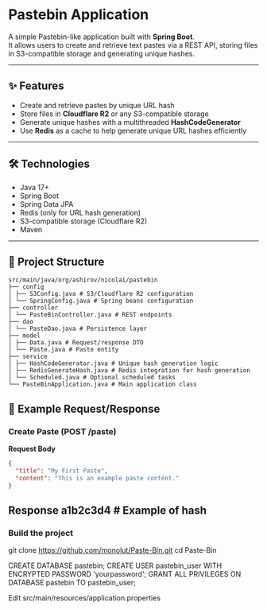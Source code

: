 # Pastebin Application

A simple Pastebin-like application built with **Spring Boot**.  
It allows users to create and retrieve text pastes via a REST API, storing files in S3-compatible storage and generating unique hashes.

---

## ✨ Features

- Create and retrieve pastes by unique URL hash
- Store files in **Cloudflare R2** or any S3-compatible storage
- Generate unique hashes with a multithreaded **HashCodeGenerator**
- Use **Redis** as a cache to help generate unique URL hashes efficiently

---

## 🛠 Technologies

- Java 17+
- Spring Boot
- Spring Data JPA
- Redis (only for URL hash generation)
- S3-compatible storage (Cloudflare R2)
- Maven

---

## 📂 Project Structure
```
src/main/java/org/ashirov/nicolai/pastebin
├── config
│ ├── S3Config.java # S3/Cloudflare R2 configuration
│ └── SpringConfig.java # Spring beans configuration
├── controller
│ └── PasteBinController.java # REST endpoints
├── dao
│ └── PasteDao.java # Persistence layer
├── model
│ ├── Data.java # Request/response DTO
│ └── Paste.java # Paste entity
├── service
│ ├── HashCodeGenerator.java # Unique hash generation logic
│ ├── RedisGenerateHash.java # Redis integration for hash generation
│ └── Scheduled.java # Optional scheduled tasks
└── PasteBinApplication.java # Main application class
```

## 🧩 Example Request/Response

### Create Paste (POST /paste)

**Request Body**
```json
{
  "title": "My First Paste",
  "content": "This is an example paste content."
}
```
**Response**
a1b2c3d4 # Example of hash
---

### Build the project

git clone https://github.com/monolut/Paste-Bin.git
cd Paste-Bin

CREATE DATABASE pastebin;
CREATE USER pastebin_user WITH ENCRYPTED PASSWORD 'yourpassword';
GRANT ALL PRIVILEGES ON DATABASE pastebin TO pastebin_user;

Edit src/main/resources/application.properties



